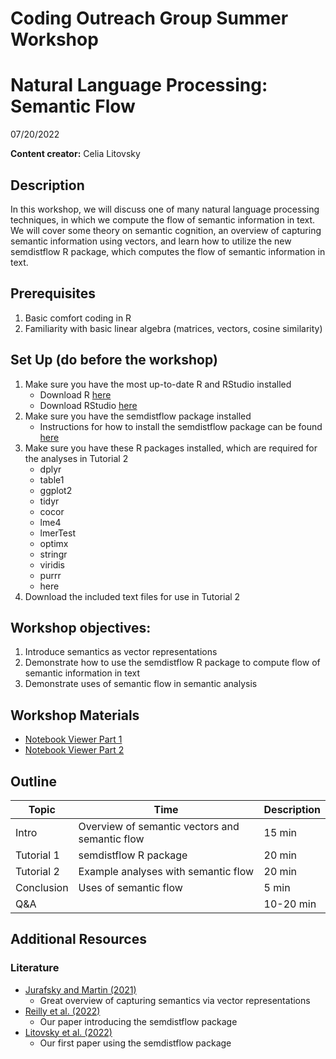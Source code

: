 # Coding Outreach Group Summer Workshop
# Natural Language Processing: Semantic Flow
07/20/2022

__**Content creator:**__ Celia Litovsky

## Description
In this workshop, we will discuss one of many natural language processing techniques, in which we compute the flow of semantic information in text. We will cover some theory on semantic cognition, an overview of capturing semantic information using vectors, and learn how to utilize the new semdistflow R package, which computes the flow of semantic information in text.

## Prerequisites
1. Basic comfort coding in R
2. Familiarity with basic linear algebra (matrices, vectors, cosine similarity)

## Set Up (do before the workshop)
1. Make sure you have the most up-to-date R and RStudio installed
    - Download R [here](https://cran.r-project.org/bin/)
    - Download RStudio [here](https://www.rstudio.com/products/rstudio/download/)
2. Make sure you have the semdistflow package installed
    - Instructions for how to install the semdistflow package can be found [here](https://github.com/Reilly-ConceptsCognitionLab/semdistflow)
3. Make sure you have these R packages installed, which are required for the analyses in Tutorial 2
    - dplyr
    - table1
    - ggplot2
    - tidyr
    - cocor
    - lme4
    - lmerTest
    - optimx
    - stringr
    - viridis
    - purrr
    - here
4. Download the included text files for use in Tutorial 2
    
## Workshop objectives:
1. Introduce semantics as vector representations
2. Demonstrate how to use the semdistflow R package to compute flow of semantic information in text
3. Demonstrate uses of semantic flow in semantic analysis

## Workshop Materials

- [Notebook Viewer Part 1](https://tu-coding-outreach-group.github.io/cog_summer_workshops_2-22/nlp/tutorial1.html)
- [Notebook Viewer Part 2](https://tu-coding-outreach-group.github.io/cog_summer_workshops_2022/nlp/tutorial2.html)

## Outline
| Topic | Time | Description |
| --- | --- | --- |
| Intro | Overview of semantic vectors and semantic flow| 15 min |
| Tutorial 1 | semdistflow R package | 20 min |
| Tutorial 2 | Example analyses with semantic flow | 20 min |
| Conclusion | Uses of semantic flow | 5 min |
| Q&A |  | 10-20 min |

## Additional Resources

### Literature
- [Jurafsky and Martin (2021)](https://web.stanford.edu/~jurafsky/slp3/6.pdf)
    - Great overview of capturing semantics via vector representations
- [Reilly et al. (2022)](https://psyarxiv.com/6fuhv/)
    - Our paper introducing the semdistflow package
- [Litovsky et al. (2022)](https://www.sciencedirect.com/science/article/pii/S002839322200094X?via%3Dihub)
    - Our first paper using the semdistflow package


